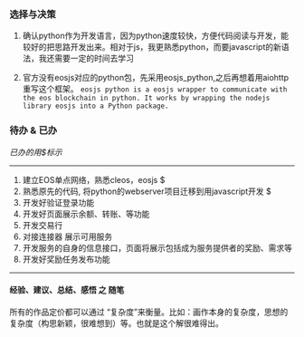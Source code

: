 ### 选择与决策

1. 确认python作为开发语言，因为python速度较快，方便代码阅读与开发，能较好的把思路开发出来。相对于js，我更熟悉python，而要javascript的新语法，我还需要一定的时间去学习

2. 官方没有eosjs对应的python包，先采用eosjs_python,之后再想着用aiohttp重写这个框架。 `eosjs python is a eosjs wrapper to communicate with the eos blockchain in python. It works by wrapping the nodejs library eosjs into a Python package.`


### 待办 & 已办 
*已办的用$标示*
***
1. 建立EOS单点网络，熟悉cleos，eosjs $
2. 熟悉原先的代码, 将python的webserver项目迁移到用javascript开发 $
3. 开发好验证登录功能
4. 开发好页面展示余额、转账、等功能
5. 开发交易行
6. 对接连接器 展示可用服务
7. 开发服务的自身的信息接口，页面将展示包括成为服务提供者的奖励、需求等
8. 开发好奖励任务发布功能






***
#### 经验、建议、总结、感悟 之 随笔
所有的作品定价都可以通过 “复杂度”来衡量。比如：画作本身的复杂度，思想的复杂度（构思新颖，很难想到）等。也就是这个解很难得出。
